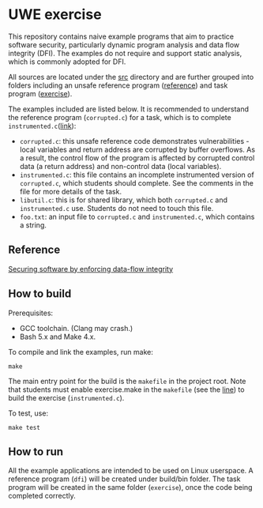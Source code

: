 # UWE exercise

This repository contains naive example programs that aim 
to practice software security, particularly dynamic program analysis 
and data flow integrity (DFI). The examples do not require and 
support static analysis, which is commonly adopted for DFI.

All sources are located under the [src](src/) directory and are further grouped
into folders including an unsafe reference program ([reference](src/reference)) and task program ([exercise](src/exercise)). 

The examples included are listed below. It is recommended to understand
the reference program (`corrupted.c`) for a task, which is to complete `instrumented.c`([link](src/exercise/instrumented.c)):

 - `corrupted.c`: this unsafe reference code demonstrates vulnerabilities - 
   local variables and return address are corrupted by buffer overflows.
   As a result, the control flow of the program is affected by corrupted
   control data (a return address) and non-control data (local variables).  
 - `instrumented.c`: this file contains an incomplete instrumented version
    of `corrupted.c`, which students should complete. See the comments 
    in the file for more details of the task.
 - `libutil.c`: this is for shared library, which both `corrupted.c` and
    `instrumented.c` use. Students do not need to touch this file.
 - `foo.txt`: an input file to `corrupted.c` and `instrumented.c`, which contains
    a string.

## Reference 

[Securing software by enforcing data-flow integrity](https://www.microsoft.com/en-us/research/wp-content/uploads/2006/11/dfiOSDI.pdf)

## How to build

Prerequisites:

 - GCC toolchain. (Clang may crash.)
 - Bash 5.x and Make 4.x.

To compile and link the examples, run make:

    make

The main entry point for the build is the `makefile` in the project root.
Note that students must enable exercise.make in the `makefile` (see the [line](https://github.com/MyoungJinNam/uwe_exercise/blob/e04772dc04f5c0dc36f2c353c3d5bddb2ff3b55b/makefile#L26)) to 
build the exercise (`instrumented.c`). 

To test, use:

    make test

## How to run

All the example applications are intended to be used on Linux userspace. 
A reference program (`dfi`) will be created under build/bin folder.
The task program will be created in the same folder (`exercise`), once
the code being completed correctly.


